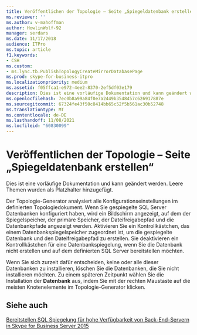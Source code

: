 ```yaml
---
title: Veröffentlichen der Topologie – Seite „Spiegeldatenbank erstellen“
ms.reviewer: ''
ms.author: v-mahoffman
author: HowlinWolf-92
manager: serdars
ms.date: 11/17/2018
audience: ITPro
ms.topic: article
f1.keywords:
- CSH
ms.custom:
- ms.lync.tb.PublishTopologyCreateMirrorDatabasePage
ms.prod: skype-for-business-itpro
ms.localizationpriority: medium
ms.assetid: f05ffca1-e972-4ee2-8370-2ef5df03e179
description: Dies ist eine vorläufige Dokumentation und kann geändert werden. Leere Themen wurden als Platzhalter hinzugefügt.
ms.openlocfilehash: 7ec0b8a99a84f0e7a2449b3548457c626917887e
ms.sourcegitcommit: 67324fe43f50c8414bb65c52f5b561ac30b52748
ms.translationtype: MT
ms.contentlocale: de-DE
ms.lasthandoff: 11/08/2021
ms.locfileid: "60830099"
---
```

# <a name="publish-topology-create-mirror-database-page"></a>Veröffentlichen der Topologie – Seite „Spiegeldatenbank erstellen“
 
Dies ist eine vorläufige Dokumentation und kann geändert werden. Leere Themen wurden als Platzhalter hinzugefügt.
  
Der Topologie-Generator analysiert alle Konfigurationseinstellungen im definierten Topologiedokument. Wenn Sie gespiegelte SQL Server Datenbanken konfiguriert haben, wird ein Bildschirm angezeigt, auf dem der Spiegelspeicher, der primäre Speicher, der Dateifreigabepfad und die Datenbankpfade angezeigt werden. Aktivieren Sie ein Kontrollkästchen, das einem Datenbankspiegelspeicher zugeordnet ist, um die gespiegelte Datenbank und den Dateifreigabepfad zu erstellen. Sie deaktivieren ein Kontrollkästchen für eine Datenbankspiegelung, wenn Sie die Datenbank nicht erstellen und auf dem definierten SQL Server bereitstellen möchten.
  
 Wenn Sie sich zurzeit dafür entscheiden, keine oder alle dieser Datenbanken zu installieren, löschen Sie die Datenbanken, die Sie nicht installieren möchten. Zu einem späteren Zeitpunkt wählen Sie die Installation der **Datenbank** aus, indem Sie mit der rechten Maustaste auf die meisten Knotenelemente im Topologie-Generator klicken.
  
## <a name="see-also"></a>Siehe auch

[Bereitstellen SQL Spiegelung für hohe Verfügbarkeit von Back-End-Servern in Skype for Business Server 2015](../../deploy/deploy-high-availability-and-disaster-recovery/sql-mirroring-for-high-availability.md)
